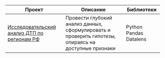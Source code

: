 | Проект                                                                                       | Описание                                                                                                                                                | Библиотеки                                                   |
|----------------------------------------------------------------------------------------------|---------------------------------------------------------------------------------------------------------------------------------------------------------|--------------------------------------------------------------|
| [Исследовательский анализ ДТП по регионам РФ](https://github.com/Dmitriy-Simkin/Portfolio/tree/main/Road%20accident%20RUS)                              | Провести глубокий анализ данных, сформулировать и проверить гипотезы, опираясь на доступные признаки                                                       | Python Pandas Datalens                                                        |
